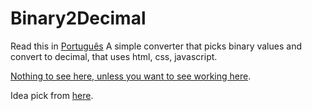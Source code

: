 # Binary2Decimal
Read this in [Português]()
A simple converter that picks binary values and convert to decimal, that uses html, css, javascript.

[Nothing to see here, unless you want to see working here](https://ranbut.github.io/Binary2Decimal/).

Idea pick from [here](https://github.com/florinpop17/app-ideas).
